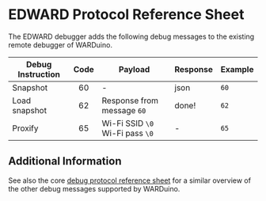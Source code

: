 # EDWARD Protocol Reference Sheet

The EDWARD debugger adds the following debug messages to the existing remote debugger of WARDuino.

| Debug Instruction     | Code | Payload                         | Response      | Example            |
|-----------------------|:----:|---------------------------------|---------------|--------------------|
| Snapshot              |  60  | -                               | json          | `60`               |
| Load snapshot         |  62  | Response from message `60`      | done!         | `62`               |
| Proxify               |  65  | Wi-Fi SSID `\0` Wi-Fi pass `\0` | -             | `65`               |

## Additional Information

See also the core [debug protocol reference sheet](/reference/debug-protocol) for a similar overview of the other debug messages supported by WARDuino.

